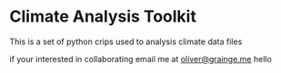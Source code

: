 # Climate Analysis Toolkit

This is a set of python crips used to analysis climate data files

if your interested in collaborating email me at oliver@grainge.me
hello
